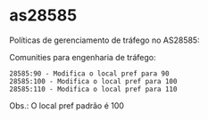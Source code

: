 # as28585
Políticas de gerenciamento de tráfego no AS28585:

Comunities para engenharia de tráfego:

	28585:90 - Modifica o local pref para 90
	28585:100 - Modifica o local pref para 100
	28585:110 - Modifica o local pref para 110

Obs.: O local pref padrão é 100
